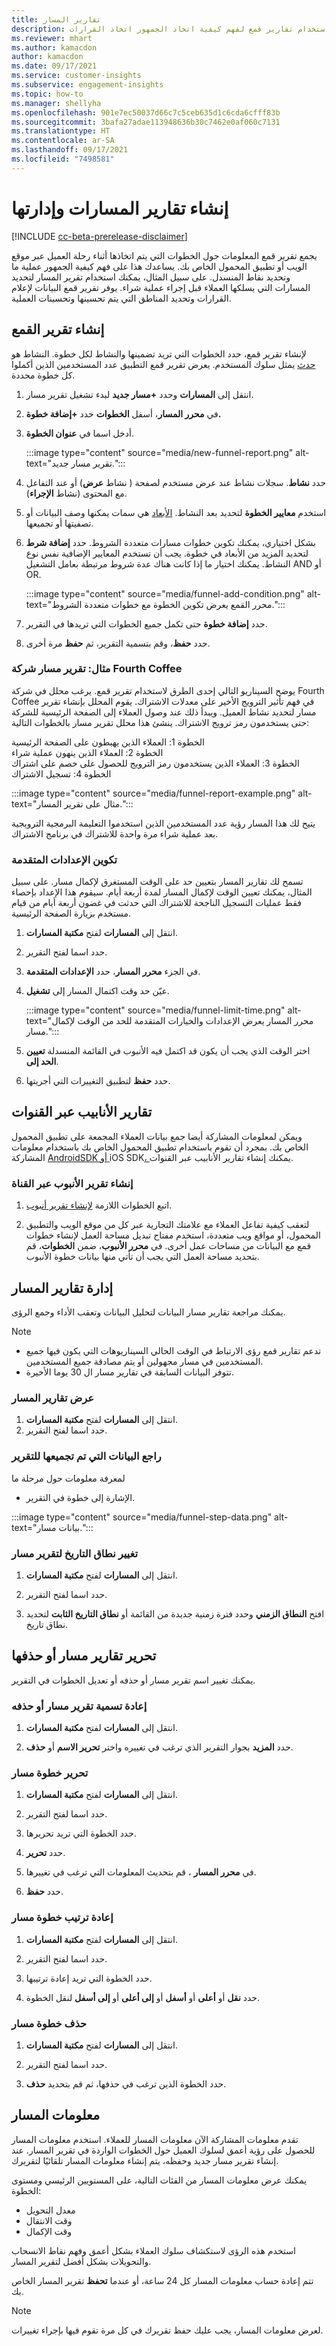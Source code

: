 ```yaml
---
title: تقارير المسار
description: كيفية استخدام تقارير قمع لفهم كيفية اتخاذ الجمهور اتخاذ القرارات.
ms.reviewer: mhart
ms.author: kamacdon
author: kamacdon
ms.date: 09/17/2021
ms.service: customer-insights
ms.subservice: engagement-insights
ms.topic: how-to
ms.manager: shellyha
ms.openlocfilehash: 901e7ec50037d66c7c5ceb635d1c6cda6cfff83b
ms.sourcegitcommit: 3bafa27adae113948636b30c7462e0af060c7131
ms.translationtype: HT
ms.contentlocale: ar-SA
ms.lasthandoff: 09/17/2021
ms.locfileid: "7498581"
---
```

# <a name="create-and-manage-funnel-reports"></a>إنشاء تقارير المسارات وإدارتها

[!INCLUDE [cc-beta-prerelease-disclaimer](includes/cc-beta-prerelease-disclaimer.md)]

يجمع تقرير قمع المعلومات حول الخطوات التي يتم اتخاذها أثناء رحلة العميل عبر موقع الويب أو تطبيق المحمول الخاص بك. يساعدك هذا على فهم كيفية الجمهور عملية ما وتحديد نقاط المنسدل. على سبيل المثال، يمكنك استخدام تقرير المسار لتحديد المسارات التي يسلكها العملاء قبل إجراء عملية شراء. يوفر تقرير قمع البيانات لإعلام القرارات وتحديد المناطق التي يتم تحسينها وتحسينات العملية.

## <a name="create-a-funnel-report"></a>إنشاء تقرير القمع

لإنشاء تقرير قمع، حدد الخطوات التي تريد تضمينها والنشاط لكل خطوة. النشاط هو [حدث](glossary.md) يمثل سلوك المستخدم. يعرض تقرير قمع التطبيق عدد المستخدمين الذين أكملوا كل خطوة محددة. 

1. انتقل إلى **المسارات** وحدد **+مسار جديد** لبدء تشغيل تقرير مسار.

1. في **محرر المسار**، أسفل **الخطوات** حدد **+إضافة خطوة.** 

1. أدخل اسما في **عنوان الخطوة**.

   :::image type="content" source="media/new-funnel-report.png" alt-text="تقرير مسار جديد.":::

1. حدد **نشاط**. سجلات نشاط عند عرض مستخدم لصفحة ( نشاط **عرض**) أو عند التفاعل مع المحتوى (نشاط **الإجراء**).

1. استخدم **معايير الخطوة** لتحديد بعد النشاط. [الأبعاد](dimensions.md) هي سمات يمكنها وصف البيانات أو تصفيتها أو تجميعها.

1. بشكل اختياري، يمكنك تكوين خطوات مسارات متعددة الشروط. حدد **إضافة شرط** لتحديد المزيد من الأبعاد في خطوة. يجب أن تستخدم المعايير الإضافية نفس نوع النشاط. يمكنك اختيار ما إذا كانت هناك عدة شروط مرتبطة بعامل التشغيل AND أو OR.

   :::image type="content" source="media/funnel-add-condition.png" alt-text="محرر القمع يعرض تكوين الخطوة مع خطوات متعددة الشروط.":::

1. حدد **إضافة خطوة** حتى تكمل جميع الخطوات التي تريدها في التقرير.

1. حدد **حفظ**، وقم بتسمية التقرير، ثم **حفظ** مرة أخرى. 

### <a name="example-fourth-coffee-company-funnel-report"></a>مثال: تقرير مسار شركة Fourth Coffee

يوضح السيناريو التالي إحدى الطرق لاستخدام تقرير قمع. يرغب محلل في شركة Fourth Coffee في فهم تأثير الترويج الأخير على معدلات الاشتراك. يقوم المحلل بإنشاء تقرير مسار لتحديد نشاط العميل. ويبدأ ذلك عند وصول العملاء إلى الصفحة الرئيسية للشركة حتى يستخدمون رمز ترويج الاشتراك. ينشئ هذا محلل تقرير مسار بالخطوات التالية:

الخطوة 1: العملاء الذين يهبطون على الصفحة الرئيسية   
الخطوة 2: العملاء الذين ينهون عملية شراء   
الخطوة 3: العملاء الذين يستخدمون رمز الترويج للحصول على خصم على اشتراك   
الخطوة 4: تسجيل الاشتراك   

:::image type="content" source="media/funnel-report-example.png" alt-text="مثال على تقرير المسار.":::
  
يتيح لك هذا المسار رؤية عدد المستخدمين الذين استخدموا التعليمة البرمجية الترويجية بعد عملية شراء مرة واحدة للاشتراك في برنامج الاشتراك.

### <a name="configure-advanced-settings"></a>تكوين الإعدادات المتقدمة 

تسمح لك تقارير المسار بتعيين حد على الوقت المستغرق لإكمال مسار. على سبيل المثال، يمكنك تعيين الوقت لإكمال المسار لمدة أربعة أيام. سيقوم هذا الإعداد بإحصاء فقط عمليات التسجيل الناجحة للاشتراك التي حدثت في غضون أربعة أيام من قيام مستخدم بزيارة الصفحة الرئيسية.

1. انتقل إلى **المسارات** لفتح **مكتبة المسارات**.

1. حدد اسما لفتح التقرير. 

1. في الجزء **محرر المسار**، حدد **الإعدادات المتقدمة**. 

1. عيّن حد وقت اكتمال المسار إلى **تشغيل**.

   :::image type="content" source="media/funnel-limit-time.png" alt-text="محرر المسار يعرض الإعدادات والخيارات المتقدمة للحد من الوقت لإكمال مسار.":::

1. اختر الوقت الذي يجب أن يكون قد اكتمل فيه الأنبوب في القائمة المنسدلة **تعيين الحد إلى**.

1. حدد **حفظ** لتطبيق التغييرات التي أجريتها.


## <a name="cross-channel-funnel-reports"></a>تقارير الأنابيب عبر القنوات 

ويمكن لمعلومات المشاركة أيضا جمع بيانات العملاء المجمعة على تطبيق المحمول الخاص بك. بمجرد أن تقوم باستخدام تطبيق المحمول الخاص بك باستخدام معلومات المشاركة [AndroidSDK أو ](get-started-android.md)iOS SDK[، ](get-started-ios.md) يمكنك إنشاء تقارير الأنابيب عبر القنوات. 

### <a name="create-a-cross-channel-funnel-report"></a>إنشاء تقرير الأنبوب عبر القناة 

1. اتبع الخطوات اللازمة [لإنشاء تقرير أنبوب](#create-a-funnel-report).    

1. لتعقب كيفية تفاعل العملاء مع علامتك التجارية عبر كل من موقع الويب والتطبيق المحمول، أو مواقع ويب متعددة، استخدم مفتاح تبديل مساحة العمل لإنشاء خطوات قمع مع البيانات من مساحات عمل أخرى. في **محرر الأنبوب**، ضمن **الخطوات**، قم بتحديد مساحة العمل التي يجب أن تأتي منها بيانات خطوة الأنبوب.

## <a name="manage-funnel-reports"></a>إدارة تقارير المسار

يمكنك مراجعة تقارير مسار البيانات لتحليل البيانات وتعقب الأداء وجمع الرؤى.

> [!NOTE]
> - تدعم تقارير قمع رؤى الارتباط في الوقت الحالي السيناريوهات التي يكون فيها جميع المستخدمين في مسار مجهولين أو يتم مصادقة جميع المستخدمين. 
> - تتوفر البيانات السابقة في تقارير مسار ال 30 يوما الأخيرة.

### <a name="view-funnel-reports"></a>عرض تقارير المسار

1. انتقل إلى **المسارات** لفتح **مكتبة المسارات**.
1. حدد اسما لفتح التقرير.    

### <a name="see-the-data-collected-for-a-report"></a>راجع البيانات التي تم تجميعها للتقرير   

لمعرفة معلومات حول مرحلة ما

- الإشارة إلى خطوة في التقرير.

:::image type="content" source="media/funnel-step-data.png" alt-text="بيانات مسار.":::

### <a name="change-the-date-range-for-the-funnel-report"></a>تغيير نطاق التاريخ لتقرير مسار

1. انتقل إلى **المسارات** لفتح **مكتبة المسارات**.

1. حدد اسما لفتح التقرير.

1. افتح **النطاق الزمني** وحدد فترة زمنية جديدة من القائمة أو **نطاق التاريخ الثابت** لتحديد نطاق تاريخ.

## <a name="edit-or-delete-funnel-reports"></a>تحرير تقارير مسار أو حذفها

يمكنك تغيير اسم تقرير مسار أو حذفه أو تعديل الخطوات في التقرير.

### <a name="rename-or-delete-a-funnel-report"></a>إعادة تسمية تقرير مسار أو حذفه

1. انتقل إلى **المسارات** لفتح **مكتبة المسارات**. 

1. حدد **المزيد** بجوار التقرير الذي ترغب في تغييره واختر **تحرير الاسم** أو **حذف**.

### <a name="edit-a-funnel-step"></a>تحرير خطوة مسار  

1. انتقل إلى **المسارات** لفتح **مكتبة المسارات**. 

1. حدد اسما لفتح التقرير.

1. حدد الخطوة التي تريد تحريرها.

1. حدد **تحرير**.

1. في **محرر المسار** ، قم بتحديث المعلومات التي ترغب في تغييرها.  

1. حدد **حفظ**.

### <a name="reorder-a-funnel-step"></a>إعادة ترتيب خطوة مسار

1. انتقل إلى **المسارات** لفتح **مكتبة المسارات**. 

1. حدد اسما لفتح التقرير.

1. حدد الخطوة التي تريد إعادة ترتيبها.

1. حدد **نقل** أو **أعلى** أو **أسفل** أو **إلى أعلى** أو **إلى أسفل** لنقل الخطوة.

### <a name="delete-a-funnel-step"></a>حذف خطوة مسار

1. انتقل إلى **المسارات** لفتح **مكتبة المسارات**. 

1. حدد اسما لفتح التقرير.

1. حدد الخطوة الذين ترغب في حذفها، ثم قم بتحديد **حذف**.

## <a name="funnel-insights"></a>معلومات المسار 

تقدم معلومات المشاركة الآن معلومات المسار للعملاء. استخدم معلومات المسار للحصول على رؤية أعمق لسلوك العميل حول الخطوات الواردة في تقرير المسار. عند إنشاء تقرير مسار جديد وحفظه، يتم إنشاء معلومات المسار تلقائيًا لتقريرك. 

يمكنك عرض معلومات المسار من الفئات التالية، على المستويين الرئيسي ومستوى الخطوة: 

 - معدل التحويل 
 - وقت الانتقال 
 - وقت الإكمال 

استخدم هذه الرؤى لاستكشاف سلوك العملاء بشكل أعمق وفهم نقاط الانسحاب والتحويلات بشكل أفضل لتقرير المسار. 

تتم إعادة حساب معلومات المسار كل 24 ساعة، أو عندما **تحفظ** تقرير المسار الخاص بك. 

> [!NOTE]
> لعرض معلومات المسار، يجب عليك حفظ تقريرك في كل مرة تقوم فيها بإجراء تغييرات. 

